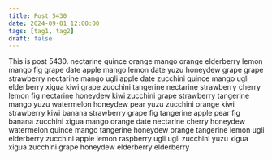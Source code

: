 ```yaml
---
title: Post 5430
date: 2024-09-01 12:00:00
tags: [tag1, tag2]
draft: false
---
```

This is post 5430.
nectarine
quince
orange
mango
orange
elderberry
lemon
mango
fig
grape
date
apple
mango
lemon
date
yuzu
honeydew
grape
grape
strawberry
nectarine
mango
ugli
apple
date
zucchini
quince
mango
ugli
elderberry
xigua
kiwi
grape
zucchini
tangerine
nectarine
strawberry
cherry
lemon
fig
nectarine
honeydew
kiwi
zucchini
grape
strawberry
tangerine
mango
yuzu
watermelon
honeydew
pear
yuzu
zucchini
orange
kiwi
strawberry
kiwi
banana
strawberry
grape
fig
tangerine
apple
pear
fig
banana
zucchini
xigua
mango
orange
date
nectarine
cherry
honeydew
watermelon
quince
mango
tangerine
honeydew
orange
tangerine
lemon
ugli
elderberry
zucchini
apple
lemon
raspberry
ugli
ugli
zucchini
yuzu
xigua
xigua
zucchini
grape
honeydew
elderberry
elderberry
